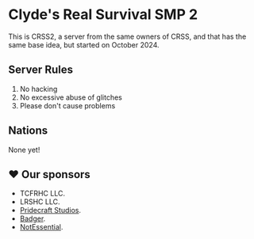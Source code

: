 # Clyde's Real Survival SMP 2

This is CRSS2, a server from the same owners of CRSS, and that has the same base idea, but started on October 2024.

## Server Rules

1. No hacking
2. No excessive abuse of glitches
3. Please don't cause problems

## Nations

None yet!

## ♥ Our sponsors

- TCFRHC LLC.
- LRSHC LLC.
- [Pridecraft Studios](https://pridecraft.gay).
- [Badger](https://badger.worldwidepixel.ca).
- [NotEssential](https://notessential.blurry.gay).